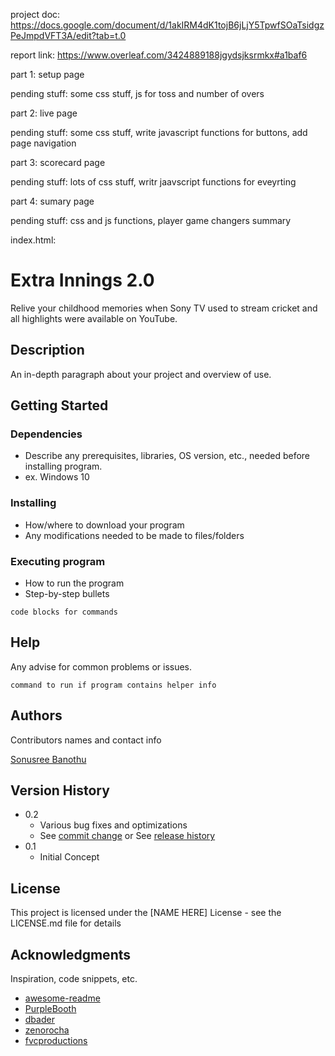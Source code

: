project doc: https://docs.google.com/document/d/1akIRM4dK1tojB6jLjY5TpwfSOaTsidgzPeJmpdVFT3A/edit?tab=t.0

report link: https://www.overleaf.com/3424889188jgydsjksrmkx#a1baf6

part 1: setup page

pending stuff: some css stuff, js for toss and number of overs

part 2: live page

pending stuff: some css stuff,  write javascript functions for buttons, add page navigation

part 3: scorecard page

pending stuff: lots of css stuff, writr jaavscript functions for eveyrting

part 4: sumary page

pending stuff: css and js functions, player game changers summary

index.html:



# Extra Innings 2.0

Relive your childhood memories when Sony TV used to stream cricket and all highlights were available on YouTube.

## Description

An in-depth paragraph about your project and overview of use.

## Getting Started

### Dependencies

* Describe any prerequisites, libraries, OS version, etc., needed before installing program.
* ex. Windows 10

### Installing

* How/where to download your program
* Any modifications needed to be made to files/folders

### Executing program

* How to run the program
* Step-by-step bullets
```
code blocks for commands
```

## Help

Any advise for common problems or issues.
```
command to run if program contains helper info
```

## Authors

Contributors names and contact info

[Sonusree Banothu](mailto:23b0962@iitb.ac.in)

## Version History

* 0.2
    * Various bug fixes and optimizations
    * See [commit change]() or See [release history]()
* 0.1
    * Initial Concept

## License

This project is licensed under the [NAME HERE] License - see the LICENSE.md file for details

## Acknowledgments

Inspiration, code snippets, etc.
* [awesome-readme](https://github.com/matiassingers/awesome-readme)
* [PurpleBooth](https://gist.github.com/PurpleBooth/109311bb0361f32d87a2)
* [dbader](https://github.com/dbader/readme-template)
* [zenorocha](https://gist.github.com/zenorocha/4526327)
* [fvcproductions](https://gist.github.com/fvcproductions/1bfc2d4aecb01a834b46)
